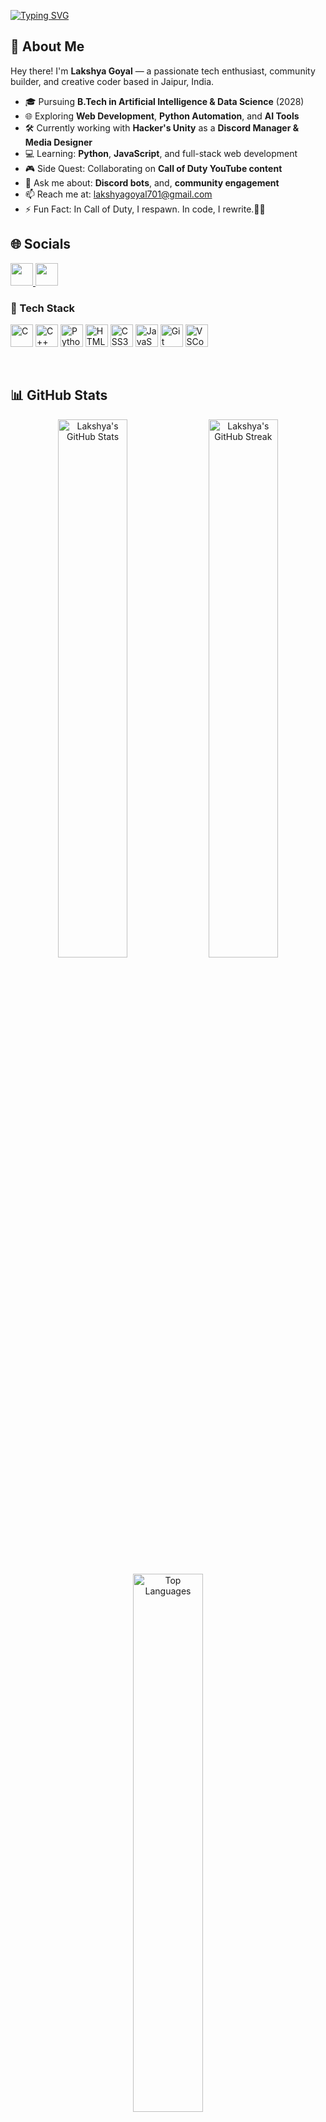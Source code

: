 <!-- Typing intro -->
[![Typing SVG](https://readme-typing-svg.herokuapp.com?font=Fira+Code&size=22&pause=1000&color=00B3FF&center=true&vCenter=true&width=800&lines=Hi%2C+I'm+Lakshya+%F0%9F%91%8B;AI+%26+DS+Undergrad+%F0%9F%A7%91%E2%80%8D%F0%9F%92%BB;Tech+Community+Leader;Future+AI+Developer+%F0%9F%94%BB;Discord+Bot+%26+Web+Dev+Learner)](https://git.io/typing-svg)


## 👋 About Me

Hey there! I'm **Lakshya Goyal** — a passionate tech enthusiast, community builder, and creative coder based in Jaipur, India.  

- 🎓 Pursuing **B.Tech in Artificial Intelligence & Data Science** (2028)
- 🌐 Exploring **Web Development**, **Python Automation**, and **AI Tools**
- 🛠️ Currently working with **Hacker's Unity** as a **Discord Manager & Media Designer**
- 💻 Learning: **Python**, **JavaScript**, and full-stack web development
- 🎮 Side Quest: Collaborating on **Call of Duty YouTube content**
- 💬 Ask me about: **Discord bots**, and, **community engagement**
- 📫 Reach me at: [lakshyagoyal701@gmail.com](mailto:lakshyagoyal701@gmail.com)
- ⚡ Fun Fact: In Call of Duty, I respawn. In code, I rewrite.🐞💥

## 🌐 Socials
<p align="left">
  <a href="https://www.linkedin.com/in/zero2004" target="_blank">
    <img src="https://img.icons8.com/color/48/000000/linkedin.png" width="36" height="36"/>
  </a>
  <a href="https://discord.gg/rH6xG29M" target="_blank">
    <img src="https://img.icons8.com/color/48/000000/discord-logo.png" width="36" height="36"/>
  </a>
</p>

### 🧠 Tech Stack

<p align="left">
  <img src="https://img.icons8.com/color/48/c-programming.png" alt="C" width="36" height="36"/>
  <img src="https://img.icons8.com/color/48/c-plus-plus-logo.png" alt="C++" width="36" height="36"/>
  <img src="https://img.icons8.com/color/48/python.png" alt="Python" width="36" height="36"/>
  <img src="https://img.icons8.com/color/48/html-5.png" alt="HTML5" width="36" height="36"/>
  <img src="https://img.icons8.com/color/48/css3.png" alt="CSS3" width="36" height="36"/>
  <img src="https://img.icons8.com/color/48/javascript.png" alt="JavaScript" width="36" height="36"/>
  <img src="https://img.icons8.com/color/48/git.png" alt="Git" width="36" height="36"/>
  <img src="https://img.icons8.com/color/48/visual-studio-code-2019.png" alt="VSCode" width="36" height="36"/>
</p>
<br>

## 📊 GitHub Stats

<p align="center">
  <img src="https://github-readme-stats.vercel.app/api?username=lakshyagoyal&show_icons=true&theme=tokyonight&hide_border=true&border_radius=15&title_color=00ffff&icon_color=79ff97&text_color=ffffff&bg_color=0d1117" width="47%" alt="Lakshya's GitHub Stats"/>
  <img src="https://github-readme-streak-stats.herokuapp.com/?user=lakshyagoyal&theme=tokyonight&hide_border=true&border_radius=15" width="47%" alt="Lakshya's GitHub Streak"/>
</p>

<p align="center">
  <img src="https://github-readme-stats.vercel.app/api/top-langs/?username=lakshyagoyal&layout=compact&theme=tokyonight&hide_border=true&border_radius=15&langs_count=6" width="47%" alt="Top Languages"/>
</p>


## 🧰 Tools I'm Using
- 💬 Discord.js & Pycord
- 🖼️ Canva, Figma
- 👨‍💻 VS Code, Git, GitHub Desktop
<br>

> _“Stay curious. Stay building.”_

